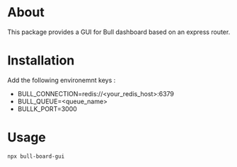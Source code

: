 # About
This package provides a GUI for Bull dashboard based on an express router.

# Installation
Add the following environemnt keys : 
- BULL_CONNECTION=redis://<your_redis_host>:6379
- BULL_QUEUE=<queue_name>
- BULLK_PORT=3000

# Usage
```npx bull-board-gui```